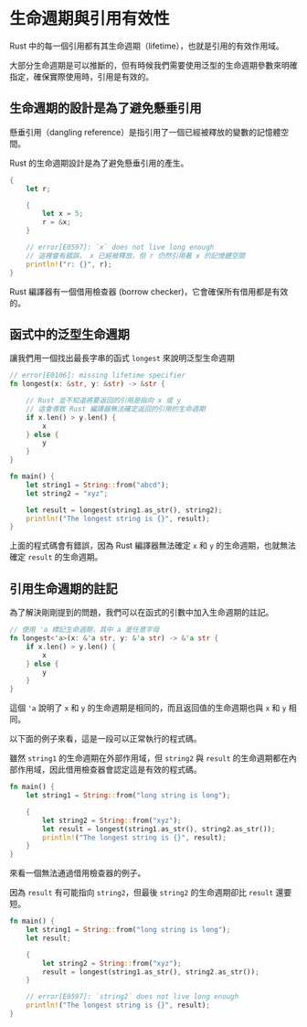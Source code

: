 # 生命週期與引用有效性

Rust 中的每一個引用都有其生命週期（lifetime），也就是引用的有效作用域。

大部分生命週期是可以推斷的，但有時候我們需要使用泛型的生命週期參數來明確指定，確保實際使用時，引用是有效的。

## 生命週期的設計是為了避免懸垂引用

懸垂引用（dangling reference）是指引用了一個已經被釋放的變數的記憶體空間。

Rust 的生命週期設計是為了避免懸垂引用的產生。

```rust
{
    let r;

    {
        let x = 5;
        r = &x;
    }

    // error[E0597]: `x` does not live long enough
    // 這裡會有錯誤， x 已經被釋放，但 r 仍然引用著 x 的記憶體空間
    println!("r: {}", r);
}
```

Rust 編譯器有一個借用檢查器 (borrow checker)，它會確保所有借用都是有效的。

## 函式中的泛型生命週期

讓我們用一個找出最長字串的函式 `longest` 來說明泛型生命週期

```rust
// error[E0106]: missing lifetime specifier
fn longest(x: &str, y: &str) -> &str {

    // Rust 並不知道將要返回的引用是指向 x 或 y
    // 這會導致 Rust 編譯器無法確定返回的引用的生命週期
    if x.len() > y.len() {
        x
    } else {
        y
    }
}

fn main() {
    let string1 = String::from("abcd");
    let string2 = "xyz";

    let result = longest(string1.as_str(), string2);
    println!("The longest string is {}", result);
}
```

上面的程式碼會有錯誤，因為 Rust 編譯器無法確定 `x` 和 `y` 的生命週期，也就無法確定 `result` 的生命週期。

## 引用生命週期的註記

為了解決剛剛提到的問題，我們可以在函式的引數中加入生命週期的註記。

```rust
// 使用 'a 標記生命週期，其中 a 是任意字母
fn longest<'a>(x: &'a str, y: &'a str) -> &'a str {
    if x.len() > y.len() {
        x
    } else {
        y
    }
}
```

這個 `'a` 說明了 `x` 和 `y` 的生命週期是相同的，而且返回值的生命週期也與 `x` 和 `y` 相同。

以下面的例子來看，這是一段可以正常執行的程式碼。

雖然 `string1` 的生命週期在外部作用域，但 `string2` 與 `result` 的生命週期都在內部作用域，因此借用檢查器會認定這是有效的程式碼。

```rust
fn main() {
    let string1 = String::from("long string is long");

    {
        let string2 = String::from("xyz");
        let result = longest(string1.as_str(), string2.as_str());
        println!("The longest string is {}", result);
    }
}
```

來看一個無法通過借用檢查器的例子。

因為 `result` 有可能指向 `string2`，但最後 `string2` 的生命週期卻比 `result` 還要短。

```rust
fn main() {
    let string1 = String::from("long string is long");
    let result;

    {
        let string2 = String::from("xyz");
        result = longest(string1.as_str(), string2.as_str());
    }

    // error[E0597]: `string2` does not live long enough
    println!("The longest string is {}", result);
}
```
